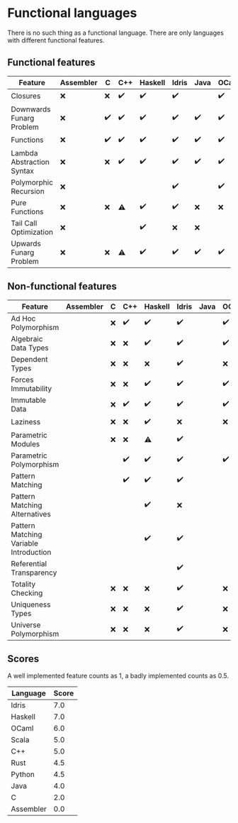 <!-- DO NOT EDIT THIS FILE -->
<!-- edit funlangs.hs instead -->

# Functional languages

There is no such thing as a functional language.
There are only languages with different functional features.

## Functional features

| Feature | Assembler | C | C++ | Haskell | Idris | Java | OCaml | Python | Rust | Scala |
|---|---|---|---|---|---|---|---|---|---|---|
| Closures | :x: | :x: | :heavy_check_mark: | :heavy_check_mark: | :heavy_check_mark: |  | :heavy_check_mark: | :heavy_check_mark: | :warning: | :heavy_check_mark: |
| Downwards Funarg Problem | :x: | :heavy_check_mark: | :heavy_check_mark: | :heavy_check_mark: | :heavy_check_mark: | :heavy_check_mark: | :heavy_check_mark: | :heavy_check_mark: | :heavy_check_mark: | :heavy_check_mark: |
| Functions | :x: | :heavy_check_mark: | :heavy_check_mark: | :heavy_check_mark: | :heavy_check_mark: | :heavy_check_mark: | :heavy_check_mark: | :heavy_check_mark: | :heavy_check_mark: | :heavy_check_mark: |
| Lambda Abstraction Syntax | :x: | :x: | :heavy_check_mark: | :heavy_check_mark: | :heavy_check_mark: | :heavy_check_mark: | :heavy_check_mark: | :warning: | :heavy_check_mark: | :heavy_check_mark: |
| Polymorphic Recursion | :x: |  |  |  | :heavy_check_mark: |  | :heavy_check_mark: |  |  |  |
| Pure Functions | :x: | :x: | :warning: | :heavy_check_mark: | :heavy_check_mark: | :x: | :x: | :x: | :x: | :x: |
| Tail Call Optimization | :x: |  |  | :heavy_check_mark: | :x: | :x: |  |  |  |  |
| Upwards Funarg Problem | :x: | :x: | :warning: | :heavy_check_mark: | :heavy_check_mark: | :heavy_check_mark: | :heavy_check_mark: | :heavy_check_mark: | :heavy_check_mark: | :heavy_check_mark: |

## Non-functional features

| Feature | Assembler | C | C++ | Haskell | Idris | Java | OCaml | Python | Rust | Scala |
|---|---|---|---|---|---|---|---|---|---|---|
| Ad Hoc Polymorphism |  | :x: | :heavy_check_mark: | :heavy_check_mark: | :heavy_check_mark: |  | :heavy_check_mark: | :heavy_check_mark: | :heavy_check_mark: |  |
| Algebraic Data Types |  | :x: | :x: | :heavy_check_mark: | :heavy_check_mark: |  | :heavy_check_mark: | :x: | :heavy_check_mark: |  |
| Dependent Types |  | :x: | :x: | :x: | :heavy_check_mark: |  | :x: | :x: | :x: |  |
| Forces Immutability |  | :x: | :x: | :heavy_check_mark: | :heavy_check_mark: |  | :heavy_check_mark: | :x: | :heavy_check_mark: |  |
| Immutable Data |  | :x: | :heavy_check_mark: | :heavy_check_mark: | :heavy_check_mark: |  | :heavy_check_mark: | :heavy_check_mark: | :heavy_check_mark: |  |
| Laziness |  | :x: | :x: | :heavy_check_mark: | :x: |  | :x: | :x: | :x: |  |
| Parametric Modules |  | :x: | :x: | :warning: | :heavy_check_mark: |  |  | :x: | :x: |  |
| Parametric Polymorphism |  |  | :heavy_check_mark: | :heavy_check_mark: | :heavy_check_mark: |  | :heavy_check_mark: | :heavy_check_mark: | :heavy_check_mark: |  |
| Pattern Matching |  |  | :heavy_check_mark: | :heavy_check_mark: | :heavy_check_mark: |  |  | :heavy_check_mark: | :warning: |  |
| Pattern Matching Alternatives |  |  |  | :heavy_check_mark: | :x: |  |  |  | :heavy_check_mark: |  |
| Pattern Matching Variable Introduction |  |  |  | :heavy_check_mark: | :heavy_check_mark: |  |  | :heavy_check_mark: | :heavy_check_mark: |  |
| Referential Transparency |  |  |  |  | :heavy_check_mark: |  |  |  |  |  |
| Totality Checking |  | :x: | :x: | :x: | :heavy_check_mark: |  | :x: | :x: | :x: |  |
| Uniqueness Types |  | :x: | :x: | :x: | :heavy_check_mark: |  | :x: | :x: | :heavy_check_mark: |  |
| Universe Polymorphism |  | :x: | :x: | :x: | :heavy_check_mark: |  | :x: | :x: | :x: |  |

## Scores

A well implemented feature counts as 1,
a badly implemented counts as 0.5.

| Language | Score |
|----------|-------|
| Idris | 7.0 |
| Haskell | 7.0 |
| OCaml | 6.0 |
| Scala | 5.0 |
| C++ | 5.0 |
| Rust | 4.5 |
| Python | 4.5 |
| Java | 4.0 |
| C | 2.0 |
| Assembler | 0.0 |


